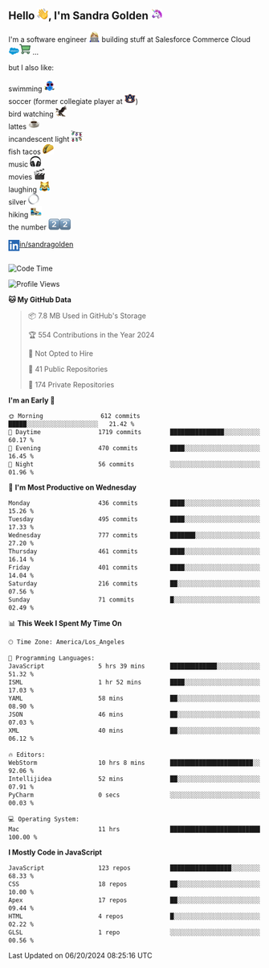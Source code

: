 ## Hello <img src="./static/emoji/wave.png" width="22" />, I'm Sandra Golden <img src="./static/emoji/unicorn-face.png" width="22" />

I'm a software engineer <img src="./static/emoji/female-technologist.png" width="22" /> building stuff at Salesforce Commerce Cloud <img src="./static/emoji/salesforce.png" width="22" /><img src="./static/emoji/commerce-cloud.png" width="22" />&nbsp;...

but I also like:<br/><br/>
swimming <img alt="swimming" src="./static/emoji/keep-swimming.png" width="22" /><br/>
soccer  (former collegiate player at <img src="./static/emoji/auburn.png" width="22" />)<br/>
bird watching <img src="./static/emoji/eagle.png" width="22" /><br/>
lattes <img src="./static/emoji/coffee.png" width="22" /><br/>
incandescent light <img src="./static/emoji/lights.png" width="22" /><br/>
fish tacos <img src="./static/emoji/taco.png" width="22" /><br/>
music <img src="./static/emoji/headphones.png" width="22" /><br/>
movies <img src="./static/emoji/movie-clapper.png" width="22" /><br/>
laughing <img src="./static/emoji/joy-cat.png" width="22" /><br/>
silver <img src="./static/emoji/silver-hoop.png" width="22" /><br/>
hiking <img src="./static/emoji/hiker.png" width="22" /><br/>
the number <img src="./static/emoji/two.png" width="22" /><img src="./static/emoji/two.png" width="22" />
<br/><br/>
<img align="left" alt="Sandra Golden | LinkedIn" width="22px" src="./static/emoji/linkedin.png" /> <a href="https://www.linkedin.com/in/sandragolden/">in/sandragolden</a>
<br/><br/>
<!--START_SECTION:waka-->
![Code Time](http://img.shields.io/badge/Code%20Time-435%20hrs%2010%20mins-blue)

![Profile Views](http://img.shields.io/badge/Profile%20Views-0-blue)

**🐱 My GitHub Data** 

> 📦 7.8 MB Used in GitHub's Storage 
 > 
> 🏆 554 Contributions in the Year 2024
 > 
> 🚫 Not Opted to Hire
 > 
> 📜 41 Public Repositories 
 > 
> 🔑 174 Private Repositories 
 > 
**I'm an Early 🐤** 

```text
🌞 Morning                612 commits         █████░░░░░░░░░░░░░░░░░░░░   21.42 % 
🌆 Daytime                1719 commits        ███████████████░░░░░░░░░░   60.17 % 
🌃 Evening                470 commits         ████░░░░░░░░░░░░░░░░░░░░░   16.45 % 
🌙 Night                  56 commits          ░░░░░░░░░░░░░░░░░░░░░░░░░   01.96 % 
```
📅 **I'm Most Productive on Wednesday** 

```text
Monday                   436 commits         ████░░░░░░░░░░░░░░░░░░░░░   15.26 % 
Tuesday                  495 commits         ████░░░░░░░░░░░░░░░░░░░░░   17.33 % 
Wednesday                777 commits         ███████░░░░░░░░░░░░░░░░░░   27.20 % 
Thursday                 461 commits         ████░░░░░░░░░░░░░░░░░░░░░   16.14 % 
Friday                   401 commits         ████░░░░░░░░░░░░░░░░░░░░░   14.04 % 
Saturday                 216 commits         ██░░░░░░░░░░░░░░░░░░░░░░░   07.56 % 
Sunday                   71 commits          █░░░░░░░░░░░░░░░░░░░░░░░░   02.49 % 
```


📊 **This Week I Spent My Time On** 

```text
🕑︎ Time Zone: America/Los_Angeles

💬 Programming Languages: 
JavaScript               5 hrs 39 mins       █████████████░░░░░░░░░░░░   51.32 % 
ISML                     1 hr 52 mins        ████░░░░░░░░░░░░░░░░░░░░░   17.03 % 
YAML                     58 mins             ██░░░░░░░░░░░░░░░░░░░░░░░   08.90 % 
JSON                     46 mins             ██░░░░░░░░░░░░░░░░░░░░░░░   07.03 % 
XML                      40 mins             ██░░░░░░░░░░░░░░░░░░░░░░░   06.12 % 

🔥 Editors: 
WebStorm                 10 hrs 8 mins       ███████████████████████░░   92.06 % 
Intellijidea             52 mins             ██░░░░░░░░░░░░░░░░░░░░░░░   07.91 % 
PyCharm                  0 secs              ░░░░░░░░░░░░░░░░░░░░░░░░░   00.03 % 

💻 Operating System: 
Mac                      11 hrs              █████████████████████████   100.00 % 
```

**I Mostly Code in JavaScript** 

```text
JavaScript               123 repos           █████████████████░░░░░░░░   68.33 % 
CSS                      18 repos            ██░░░░░░░░░░░░░░░░░░░░░░░   10.00 % 
Apex                     17 repos            ██░░░░░░░░░░░░░░░░░░░░░░░   09.44 % 
HTML                     4 repos             █░░░░░░░░░░░░░░░░░░░░░░░░   02.22 % 
GLSL                     1 repo              ░░░░░░░░░░░░░░░░░░░░░░░░░   00.56 % 
```




 Last Updated on 06/20/2024 08:25:16 UTC
<!--END_SECTION:waka-->
